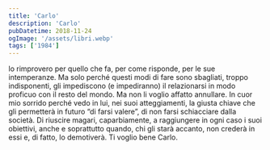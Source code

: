 ```yaml
---
title: 'Carlo'
description: 'Carlo'
pubDatetime: 2018-11-24
ogImage: '/assets/libri.webp'
tags: ['1984']
---
```


lo rimprovero per quello che fa, per come risponde, per le sue intemperanze. Ma solo perché questi modi di fare sono sbagliati, troppo indisponenti, gli impediscono (e impediranno) il relazionarsi in modo proficuo con il resto del mondo. Ma non li voglio affatto annullare. In cuor mio sorrido perché vedo in lui, nei suoi atteggiamenti, la giusta chiave che gli permetterà in futuro “di farsi valere”, di non farsi schiacciare dalla società. Di riuscire magari, caparbiamente, a raggiungere in ogni caso i suoi obiettivi, anche e soprattutto quando, chi gli starà accanto, non crederà in essi e, di fatto, lo demotiverà.
Ti voglio bene Carlo.
